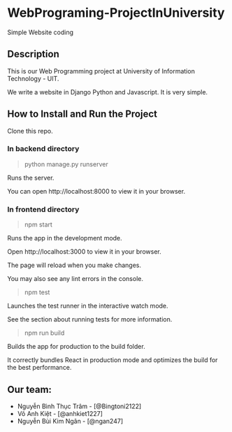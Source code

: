 # WebPrograming-ProjectInUniversity
Simple Website coding

## Description
  This is our Web Programming project at University of Information Technology - UIT.

  We write a website in Django Python and Javascript. It is very simple.
  
## How to Install and Run the Project
  Clone this repo.

  ### In backend directory
  > python manage.py runserver

  Runs the server.
  
  You can open http://localhost:8000 to view it in your browser.


  ### In frontend directory
  > npm start
  
  Runs the app in the development mode.
  
  Open http://localhost:3000 to view it in your browser.
  
  The page will reload when you make changes.
  
  You may also see any lint errors in the console.
  
  > npm test
  
  Launches the test runner in the interactive watch mode.
  
  See the section about running tests for more information.
  
  > npm run build
  
  Builds the app for production to the build folder.
  
  It correctly bundles React in production mode and optimizes the build for the best performance.
  
## Our team:
- Nguyễn Bình Thục Trâm - [@Bingtoni2122]
- Võ Anh Kiệt - [@anhkiet1227]
- Nguyễn Bùi Kim Ngân -  [@ngan247]


